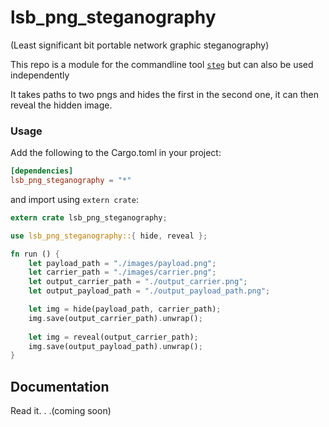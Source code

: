 
# lsb_png_steganography

(Least significant bit portable network graphic steganography)

This repo is a module for the commandline tool [`steg`](https://github.com/peterheesterman/steg) but can also be used independently

It takes paths to two pngs and hides the first in the second one, it can then reveal the hidden image.


### Usage

Add the following to the Cargo.toml in your project:

```toml
[dependencies]
lsb_png_steganography = "*"
```

and import using ```extern crate```:

```rust
extern crate lsb_png_steganography;

use lsb_png_steganography::{ hide, reveal };

fn run () {
    let payload_path = "./images/payload.png";
    let carrier_path = "./images/carrier.png";
    let output_carrier_path = "./output_carrier.png";
    let output_payload_path = "./output_payload_path.png";

    let img = hide(payload_path, carrier_path);
    img.save(output_carrier_path).unwrap();
    
    let img = reveal(output_carrier_path);
    img.save(output_payload_path).unwrap();
}
```

## Documentation

Read it. . .(coming soon)


